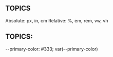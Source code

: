 ## TOPICS
Absolute: px, in, cm
Relative: %, em, rem, vw, vh

## TOPICS:
--primary-color: #333;
var(--primary-color)
